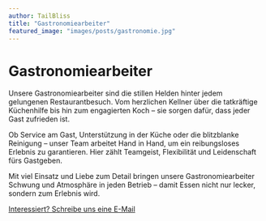 ```yaml
---
author: TailBliss
title: "Gastronomiearbeiter"
featured_image: "images/posts/gastronomie.jpg"
---
```


# Gastronomiearbeiter

Unsere Gastronomiearbeiter sind die stillen Helden hinter jedem gelungenen Restaurantbesuch. Vom herzlichen Kellner über
die tatkräftige Küchenhilfe bis hin zum engagierten Koch – sie sorgen dafür, dass jeder Gast zufrieden ist.

Ob Service am Gast, Unterstützung in der Küche oder die blitzblanke Reinigung – unser Team arbeitet Hand in Hand, um ein
reibungsloses Erlebnis zu garantieren. Hier zählt Teamgeist, Flexibilität und Leidenschaft fürs Gastgeben.

Mit viel Einsatz und Liebe zum Detail bringen unsere Gastronomiearbeiter Schwung und Atmosphäre in jeden Betrieb – damit
Essen nicht nur lecker, sondern zum Erlebnis wird.

<div class="mb-4 mt-6">
  <a href="/contact/"
     class="inline-flex items-center px-6 py-3 text-base font-medium text-white bg-primary-600 hover:bg-primary-700 rounded-md shadow-sm transition-colors duration-200 focus:outline-none focus:ring-2 focus:ring-offset-2 focus:ring-primary-500">
    Interessiert? Schreibe uns eine E-Mail 
  </a>
</div>
